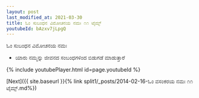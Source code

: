 ```yaml
---
layout: post
last_modified_at: 2021-03-30
title: ಓಂ ಸುಬಂಧನ ವಿಮೋಚನಯ ನಮಃ ೧೧ ಟೈಮ್ಸ್
youtubeId: bAzxv7jLpgQ
---
```

 
 
 ಓಂ ಸುಬಂಧನ ವಿಮೋಚನಯ ನಮಃ  
 
 -  ಯಾರು ನಮ್ಮನ್ನು ಜೀವನದ ಸಂಬಂಧಗಳಿಂದ ಬಿಡುಗಡೆ ಮಾಡುತ್ತಾರೆ 
 
  
 
  
 
 
 
 
 
 


{% include youtubePlayer.html id=page.youtubeId %}
 
[Next]({{ site.baseurl }}{% link  split1/_posts/2014-02-16-ಓಂ ವಸಂಕರಯ ನಮಃ ೧೧ ಟೈಮ್ಸ್.md%})
 

